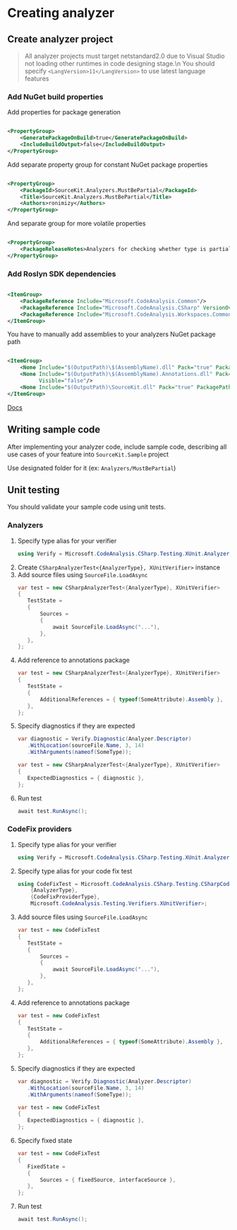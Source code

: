 # Creating analyzer

## Create analyzer project

> All analyzer projects must target netstandard2.0 due to Visual Studio not loading other runtimes in code designing
> stage.\n
> You should specify `<LangVersion>11</LangVersion>` to use latest language features

### Add NuGet build properties

Add properties for package generation

```xml

<PropertyGroup>
    <GeneratePackageOnBuild>true</GeneratePackageOnBuild>
    <IncludeBuildOutput>false</IncludeBuildOutput>
</PropertyGroup>
```

Add separate property group for constant NuGet package properties

```xml

<PropertyGroup>
    <PackageId>SourceKit.Analyzers.MustBePartial</PackageId>
    <Title>SourceKit.Analyzers.MustBePartial</Title>
    <Authors>ronimizy</Authors>
</PropertyGroup>
```

And separate group for more volatile properties

```xml

<PropertyGroup>
    <PackageReleaseNotes>Analyzers for checking whether type is partial</PackageReleaseNotes>
</PropertyGroup>
```

### Add Roslyn SDK dependencies

```xml

<ItemGroup>
    <PackageReference Include="Microsoft.CodeAnalysis.Common"/>
    <PackageReference Include="Microsoft.CodeAnalysis.CSharp" VersionOverride="4.5.0"/>
    <PackageReference Include="Microsoft.CodeAnalysis.Workspaces.Common"/>
</ItemGroup>
```

You have to manually add assemblies to your analyzers NuGet package path

```xml

<ItemGroup>
    <None Include="$(OutputPath)\$(AssemblyName).dll" Pack="true" PackagePath="analyzers/dotnet/cs" Visible="false"/>
    <None Include="$(OutputPath)\$(AssemblyName).Annotations.dll" Pack="true" PackagePath="analyzers/dotnet/cs"
          Visible="false"/>
    <None Include="$(OutputPath)\SourceKit.dll" Pack="true" PackagePath="analyzers/dotnet/cs" Visible="false"/>
</ItemGroup>
```

[Docs](https://github.com/dotnet/roslyn/blob/main/docs/features/source-generators.cookbook.md#use-functionality-from-nuget-packages)

## Writing sample code

After implementing your analyzer code, include sample code, describing all use cases of your feature
into `SourceKit.Sample` project

Use designated folder for it (ex: `Analyzers/MustBePartial`)

## Unit testing

You should validate your sample code using unit tests. 

### Analyzers

1. Specify type alias for your verifier
   ```csharp
   using Verify = Microsoft.CodeAnalysis.CSharp.Testing.XUnit.AnalyzerVerifier<{AnalyzerType}>;
   ```
2. Create `CSharpAnalyzerTest<{AnalyzerType}, XUnitVerifier>` instance
3. Add source files using `SourceFile.LoadAsync`
   ```csharp
   var test = new CSharpAnalyzerTest<{AnalyzerType}, XUnitVerifier>
   {
      TestState =
      {
          Sources =
          {
              await SourceFile.LoadAsync("..."),
          },
      },
   };
   ```
4. Add reference to annotations package
   ```csharp 
   var test = new CSharpAnalyzerTest<{AnalyzerType}, XUnitVerifier>
   {
      TestState =
      {
          AdditionalReferences = { typeof(SomeAttribute).Assembly },
      },
   };
   ```
5. Specify diagnostics if they are expected
   ```csharp
   var diagnostic = Verify.Diagnostic(Analyzer.Descriptor)
      .WithLocation(sourceFile.Name, 3, 14)
      .WithArguments(nameof(SomeType));
   
   var test = new CSharpAnalyzerTest<{AnalyzerType}, XUnitVerifier>
   {
      ExpectedDiagnostics = { diagnostic },
   };
   ```
6. Run test 
   ```csharp
   await test.RunAsync();
   ```
   
### CodeFix providers
1. Specify type alias for your verifier
   ```csharp
   using Verify = Microsoft.CodeAnalysis.CSharp.Testing.XUnit.AnalyzerVerifier<{AnalyzerType}>;
   ```
2. Specify type alias for your code fix test 
   ```csharp
   using CodeFixTest = Microsoft.CodeAnalysis.CSharp.Testing.CSharpCodeFixTest<
       {AnalyzerType},
       {CodeFixProviderType},
       Microsoft.CodeAnalysis.Testing.Verifiers.XUnitVerifier>;
   ```
3. Add source files using `SourceFile.LoadAsync`
   ```csharp
   var test = new CodeFixTest
   {
      TestState =
      {
          Sources =
          {
              await SourceFile.LoadAsync("..."),
          },
      },
   };
   ```
4. Add reference to annotations package
   ```csharp 
   var test = new CodeFixTest
   {
      TestState =
      {
          AdditionalReferences = { typeof(SomeAttribute).Assembly },
      },
   };
   ```
5. Specify diagnostics if they are expected
   ```csharp
   var diagnostic = Verify.Diagnostic(Analyzer.Descriptor)
      .WithLocation(sourceFile.Name, 3, 14)
      .WithArguments(nameof(SomeType));
   
   var test = new CodeFixTest
   {
      ExpectedDiagnostics = { diagnostic },
   };
   ```
6. Specify fixed state
   ```csharp
   var test = new CodeFixTest
   {
      FixedState =
      {
          Sources = { fixedSource, interfaceSource },
      },
   };
   ```
7. Run test
   ```csharp
   await test.RunAsync();
   ```